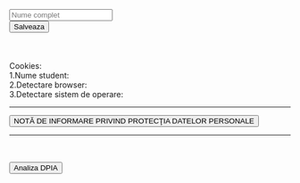 

<body>
<div class="container">

<div class="row">
	<div class="col-sm-3">  
		<input id="nameInput" type="text" class="form-control " placeholder="Nume complet" aria-label="Recipient's username" aria-describedby="basic-addon2">
	</div>
	<div class="col-sm-3">
		<button class="btn btn-success custom" type="button" id="addNameBtn" onclick="setNameCookie()">Salveaza</button>
		<button style="display:none;" class="btn btn-primary custom" type="button" id="editNameBtn" onclick="setNameCookie()">Actualizeaza</button>
	</div>
</div>
<br><br><br>
Cookies:<br>
1.Nume student: <b><span id="nameCookie"></span></b><br>
2.Detectare browser: <b><span id="browserCookie"></span></b><br>
3.Detectare sistem de operare: <b><span id="soCookie"></span></b><br>
<hr>
<div class="Nota  informare" ">
<button id="titluInfo" class="btn btn-outline-secondary custom" onclick="displayInfo()">NOTĂ DE INFORMARE PRIVIND PROTECŢIA DATELOR PERSONALE </button>

<div id="textInfo" style="display:none;"><br><br><br>
Conform cerinţelor Legii nr. 677/2001 pentru protecţia persoanelor cu privire la prelucrarea datelor cu caracter personal şi libera circulaţie a acestor date, modificată şi completată şi ale Legii nr. 506/2004 privind prelucrarea datelor cu caracter personal şi protecţia vieţii private în sectorul comunicaţiilor

electronice . Universitatea Tehnica din Cluj Napoca are obligaţia de a administra în condiţii de siguranţă şi 

numai pentru scopurile specificate, datele personale pe care ni le furnizaţi despre dumneavoastră.
<br>
Scopul colectării datelor este: evaluarea automata pe baza accesarii, parcurgerii si a timpului petrecut pe 

pagina web a disciplinei.
<br>
Nu sunteţi obligat(ă) să furnizaţi datele. Refuzul dvs. determină schimbarea modului de evaluarea, care va fi 

efectuata de un cadru didactic.
<Br>

Informaţiile înregistrate sunt destinate utilizării de către operator şi sunt comunicate numai următorilor

destinatari: Universitatea Tehnica din Cluj Napoca, Erasmus.

<Br><br>
Conform Legii nr. 677/2001, beneficiaţi de dreptul de acces, de intervenţie asupra datelor, dreptul de a nu fi supus unei decizii individuale şi dreptul de a vă adresa justiţiei. Totodată, aveţi dreptul să vă opuneţi prelucrării datelor personale care vă privesc şi să solicitaţi ştergerea datelor*. Pentru exercitarea acestor
drepturi, vă puteţi adresa cu o cerere scrisă, datată şi semnată la departamentul PDP al Universitatii Tehnice din Cluj Napoca. 
De asemenea, vă este recunoscut dreptul de a vă adresa justiţiei. 
<Br>
Datele dumneavoastră vor fi transferate în Marea Britanie în vederea efectuarii unui stagiu de mobilitate Erasmus
<br>
Dacă unele din datele despre dumneavoastră sunt incorecte, vă rugăm să ne informaţi cât mai curând posibil.
</div>
<hr>
<br><br>
<a target="blank" href=>
	<button class="but_warning">Analiza DPIA</button>
</a>
</div>
</div>
</body>

<script> 
	let expandedInfo=false;
	function alertCookie() { alert(document.cookie); }
	// Opera 8.0+
	var isOpera = (!!window.opr && !!opr.addons) || !!window.opera || navigator.userAgent.indexOf(' OPR/') >= 0;

	// Firefox 1.0+
	var isFirefox = typeof InstallTrigger !== 'undefined';

	// Safari 3.0+ "[object HTMLElementConstructor]" 
	var isSafari = /constructor/i.test(window.HTMLElement) || (function (p) { return p.toString() === "[object SafariRemoteNotification]"; })(!window['safari'] || (typeof safari !== 'undefined' && window['safari'].pushNotification));

	// Internet Explorer 6-11
	var isIE = /*@cc_on!@*/false || !!document.documentMode;

	// Edge 20+
	var isEdge = !isIE && !!window.StyleMedia;

	// Chrome 1 - 79
	var isChrome = !!window.chrome && (!!window.chrome.webstore || !!window.chrome.runtime);

	// Edge (based on chromium) detection
	var isEdgeChromium = isChrome && (navigator.userAgent.indexOf("Edg") != -1);

	// Blink engine detection
	var isBlink = (isChrome || isOpera) && !!window.CSS;	
	
	if(isChrome && !isEdgeChromium){
		document.cookie = "browser=chrome";
		document.getElementById('browserCookie').innerHTML="chrome";
	}
	if(isOpera){
		document.cookie = "browser=opera";
		document.getElementById('browserCookie').innerHTML="opera";
	}
	if(isFirefox){
		document.cookie = "browser=firefox";
		document.getElementById('browserCookie').innerHTML="firefox";
	}
	if(isEdge || isEdgeChromium){
		document.cookie = "browser=edge";
		document.getElementById('browserCookie').innerHTML="edge";
	}
	if(isIE){
		document.cookie = "browser=iexplorer";
		document.getElementById('browserCookie').innerHTML="iexplorer";
	}
	var OSName = "Unknown";
	if (window.navigator.userAgent.indexOf("Windows NT 10.0")!= -1) OSName="Windows 10";
	if (window.navigator.userAgent.indexOf("Windows NT 6.3") != -1) OSName="Windows 8.1";
	if (window.navigator.userAgent.indexOf("Windows NT 6.2") != -1) OSName="Windows 8";
	if (window.navigator.userAgent.indexOf("Windows NT 6.1") != -1) OSName="Windows 7";
	if (window.navigator.userAgent.indexOf("Windows NT 6.0") != -1) OSName="Windows Vista";
	if (window.navigator.userAgent.indexOf("Windows NT 5.1") != -1) OSName="Windows XP";
	if (window.navigator.userAgent.indexOf("Windows NT 5.0") != -1) OSName="Windows 2000";
	if (window.navigator.userAgent.indexOf("Mac")            != -1) OSName="Mac/iOS";
	if (window.navigator.userAgent.indexOf("X11")            != -1) OSName="UNIX";
	if (window.navigator.userAgent.indexOf("Linux")          != -1) OSName="Linux";
	document.cookie = "operating-system="+OSName;
	document.getElementById('soCookie').innerHTML=OSName;

	
	function setNameCookie(){
		let element = document.getElementById('nameInput');
		document.cookie = "numeStudent="+element.value;
		let btn1 = document.getElementById('addNameBtn');
		btn1.style="display:none";
		document.getElementById('nameCookie').innerHTML=element.value;
	}
	if(document.cookie){
	let numeStudent =null;
		const numeStudentKey = document.cookie
		  .split('; ')
		  .find(row => row.startsWith('numeStudent='));
		   if( numeStudentKey){
			const numeStudent  = numeStudentKey.split('=')[1];
		}
	 
		if(numeStudent && numeStudent!=null && numeStudent!=undefined){
			let element = document.getElementById('nameInput');
			let btn1 = document.getElementById('addNameBtn');
			btn1.style="display:none";
			
			element.value= numeStudent;
			document.getElementById('nameCookie').innerHTML=numeStudent;
		}
	}
	
	
	
	function displayInfo(){
		if(!expandedInfo){
			document.getElementById('textInfo').style="display:block";
			
			expandedInfo=true;
		} else {
			document.getElementById('textInfo').style="display:none";
			
			expandedInfo=false;
		}
	}
</script>

